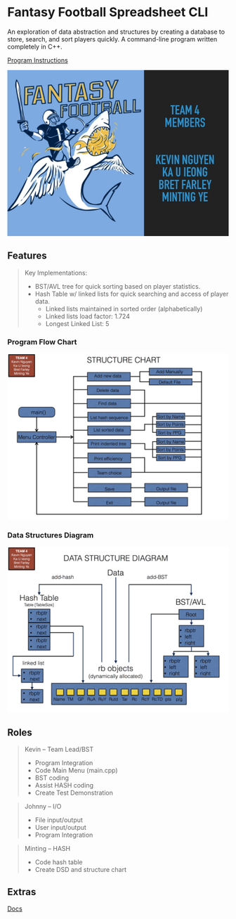 # Fantasy Football Spreadsheet CLI
An exploration of data abstraction and structures by creating a database to store, search, and sort players quickly.
A command-line program written completely in C++.

[Program Instructions](./docs/demo_manual.pdf)

![welcome-img](./docs/images/Slide02.jpg)

## Features

> Key Implementations:
> - BST/AVL tree for quick sorting based on player statistics.
> - Hash Table w/ linked lists for quick searching and access of player data.
>   - Linked lists maintained in sorted order (alphabetically)
>   - Linked lists load factor: 1.724
>   - Longest Linked List: 5

### Program Flow Chart

![flow_chart](./docs/images/components_flow_chart.jpg)

### Data Structures Diagram

![dsd](./docs/images/data_structures_diag.jpg)

## Roles

> Kevin – Team Lead/BST
> - Program Integration
> - Code Main Menu (main.cpp)
> - BST coding
> - Assist HASH coding
> - Create Test Demonstration

> Johnny – I/O
> - File input/output
> - User input/output
> - Program Integration

> Minting – HASH
> - Code hash table
> - Create DSD and structure chart

## Extras

[Docs](./docs)